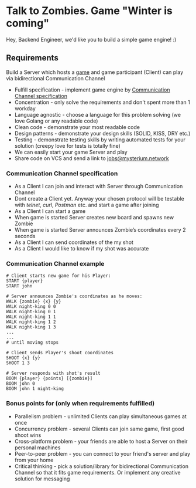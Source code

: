 # Talk to Zombies. Game "Winter is coming"

Hey, Backend Engineer, we'd like you to build a simple game engine! :)

## Requirements
Build a Server which hosts a [game](../README.md#game-rules) and game participant (Client) can play via bidirectional Communication Channel 

- Fulfill specification - implement game engine by [Communication Channel specification](#communication-channel-specification) 
- Concentration - only solve the requirements and don't spent more than 1 workday
- Language agnostic - choose a language for this problem solving (we love Golang or any readable code)
- Clean code - demonstrate your most readable code
- Design patterns - demonstrate your design skills (SOLID, KISS, DRY etc.)
- Testing - demonstrate testing skills by writing automated tests for your solution (creepy love for tests is totally fine)
- We can easily start your game Server and play
- Share code on VCS and send a link to jobs@mysterium.network

### Communication Channel specification
- As a Client I can join and interact with Server through Communication Channel
- Dont create a Client yet. Anyway your chosen protocol will be testable with *telnet*, *curl*, *Postman* etc.
and start a game after joining
- As a Client I can start a game
- When game is started Server creates new board and spawns new Zombie
- When game is started Server announces Zombie’s coordinates every 2 seconds
- As a Client I can send coordinates of the my shot
- As a Client I would like to know if my shot was accurate

### Communication Channel example
```
# Client starts new game for his Player:
START {player}
START john
```

```
# Server announces Zombie's coordinates as he moves:
WALK {zombie} {x} {y}
WALK night-king 0 0
WALK night-king 0 1
WALK night-king 1 1
WALK night-king 1 2
WALK night-king 1 3
...
...
# until moving stops
```

```
# Client sends Player's shoot coordinates
SHOOT {x} {y}
SHOOT 1 3
```

```
# Server responds with shot's result
BOOM {player} {points} [{zombie}]
BOOM john 0
BOOM john 1 night-king
```

### Bonus points for (only when requirements fulfilled)
- Parallelism problem - unlimited Clients can play simultaneous games at once
- Concurrency problem - several Clients can join same game, first good shoot wins
- Cross-platform problem - your friends are able to host a Server on their personal machines
- Peer-to-peer problem - you can connect to your friend's server and play from your home
- Critical thinking - pick a solution/library for bidirectional Communication Channel so that it fits game requirements. Or implement any creative solution for messaging
